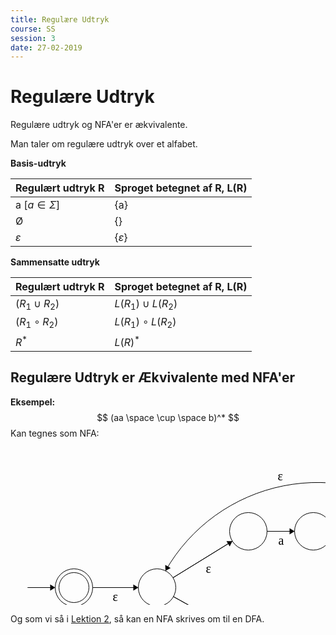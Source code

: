 ```yaml
---
title: Regulære Udtryk
course: SS
session: 3
date: 27-02-2019
---
```


# Regulære Udtryk

Regulære udtryk og NFA'er er ækvivalente.

Man taler om regulære udtryk over et alfabet.



**Basis-udtryk**

| Regulært udtryk R | Sproget betegnet af R, L(R) |
| ----------------- | --------------------------- |
| a $[a\in \Sigma]$ | {a}                         |
| Ø                 | {}                          |
| $\varepsilon$     | {$\varepsilon$}             |

**Sammensatte udtryk**

| Regulært udtryk R | Sproget betegnet af R, L(R) |
| ----------------- | --------------------------- |
| $(R_1\cup R_2)$   | $L(R_1) \cup L(R_2)$        |
| $(R_1 \circ R_2)$ | $L(R_1) \circ L(R_2)$       |
| $R^*$             | $L(R)^*$                    |



## Regulære Udtryk er Ækvivalente med NFA'er

**Eksempel:**
$$
(aa \space \cup \space b)^*
$$
Kan tegnes som NFA:

<svg width="800" height="400" version="1.1" xmlns="http://www.w3.org/2000/svg">
	<ellipse stroke="black" stroke-width="1" fill="none" cx="101.5" cy="224.5" rx="30" ry="30"/>
	<ellipse stroke="black" stroke-width="1" fill="none" cx="101.5" cy="224.5" rx="24" ry="24"/>
	<ellipse stroke="black" stroke-width="1" fill="none" cx="234.5" cy="224.5" rx="30" ry="30"/>
	<ellipse stroke="black" stroke-width="1" fill="none" cx="380.5" cy="134.5" rx="30" ry="30"/>
	<ellipse stroke="black" stroke-width="1" fill="none" cx="380.5" cy="305.5" rx="30" ry="30"/>
	<ellipse stroke="black" stroke-width="1" fill="none" cx="484.5" cy="134.5" rx="30" ry="30"/>
	<ellipse stroke="black" stroke-width="1" fill="none" cx="586.5" cy="134.5" rx="30" ry="30"/>
	<ellipse stroke="black" stroke-width="1" fill="none" cx="685.5" cy="134.5" rx="30" ry="30"/>
	<ellipse stroke="black" stroke-width="1" fill="none" cx="685.5" cy="134.5" rx="24" ry="24"/>
	<ellipse stroke="black" stroke-width="1" fill="none" cx="484.5" cy="305.5" rx="30" ry="30"/>
	<ellipse stroke="black" stroke-width="1" fill="none" cx="484.5" cy="305.5" rx="24" ry="24"/>
	<polygon stroke="black" stroke-width="1" points="27.5,224.5 71.5,224.5"/>
	<polygon fill="black" stroke-width="1" points="71.5,224.5 63.5,219.5 63.5,229.5"/>
	<polygon stroke="black" stroke-width="1" points="131.5,224.5 204.5,224.5"/>
	<polygon fill="black" stroke-width="1" points="204.5,224.5 196.5,219.5 196.5,229.5"/>
	<text x="163.5" y="245.5" font-family="Times New Roman" font-size="20">&#949;</text>
	<polygon stroke="black" stroke-width="1" points="260.038,208.758 354.962,150.242"/>
	<polygon fill="black" stroke-width="1" points="354.962,150.242 345.528,150.184 350.776,158.697"/>
	<text x="312.5" y="200.5" font-family="Times New Roman" font-size="20">&#949;</text>
	<polygon stroke="black" stroke-width="1" points="260.733,239.054 354.267,290.946"/>
	<polygon fill="black" stroke-width="1" points="354.267,290.946 349.697,282.693 344.846,291.437"/>
	<text x="294.5" y="286.5" font-family="Times New Roman" font-size="20">&#949;</text>
	<polygon stroke="black" stroke-width="1" points="410.5,134.5 454.5,134.5"/>
	<polygon fill="black" stroke-width="1" points="454.5,134.5 446.5,129.5 446.5,139.5"/>
	<text x="428.5" y="155.5" font-family="Times New Roman" font-size="20">a</text>
	<polygon stroke="black" stroke-width="1" points="514.5,134.5 556.5,134.5"/>
	<polygon fill="black" stroke-width="1" points="556.5,134.5 548.5,129.5 548.5,139.5"/>
	<text x="531.5" y="155.5" font-family="Times New Roman" font-size="20">&#949;</text>
	<polygon stroke="black" stroke-width="1" points="616.5,134.5 655.5,134.5"/>
	<polygon fill="black" stroke-width="1" points="655.5,134.5 647.5,129.5 647.5,139.5"/>
	<text x="631.5" y="155.5" font-family="Times New Roman" font-size="20">a</text>
	<path stroke="black" stroke-width="1" fill="none" d="M 247.955,197.703 A 280.306,280.306 0 0 1 662.79,114.92"/>
	<polygon fill="black" stroke-width="1" points="247.955,197.703 256.264,193.235 247.58,188.276"/>
	<text x="427.5" y="52.5" font-family="Times New Roman" font-size="20">&#949;</text>
	<polygon stroke="black" stroke-width="1" points="410.5,305.5 454.5,305.5"/>
	<polygon fill="black" stroke-width="1" points="454.5,305.5 446.5,300.5 446.5,310.5"/>
	<text x="427.5" y="326.5" font-family="Times New Roman" font-size="20">b</text>
	<path stroke="black" stroke-width="1" fill="none" d="M 463.658,326.998 A 139.843,139.843 0 0 1 238.775,254.136"/>
	<polygon fill="black" stroke-width="1" points="238.775,254.136 235.914,263.126 245.602,260.647"/>
	<text x="318.5" y="373.5" font-family="Times New Roman" font-size="20">&#949;</text>
</svg>

Og som vi så i [Lektion 2](2-nondertiminstiske-endelige-automater#lukning-under-de-regulre-operationer), så kan en NFA skrives om til en DFA.

